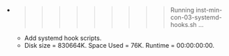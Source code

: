 * >>>>>>>>> Running inst-min-con-03-systemd-hooks.sh ...
  * Add systemd hook scripts.
  * Disk size = 830664K. Space Used = 76K. Runtime = 00:00:00:00.
